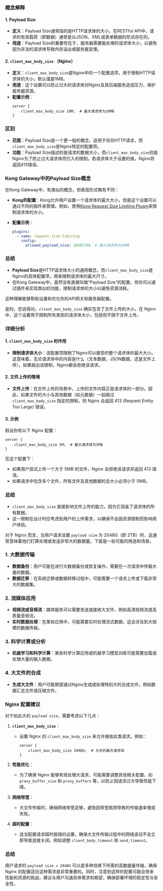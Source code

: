 ### 概念解释

#### 1. Payload Size

- **定义**：Payload Size通常指的是HTTP请求体的大小。在RESTful API中，请求的有效载荷（即数据）通常是以JSON、XML或表单数据的形式存在的。
- **用途**：Payload Size的重要性在于，服务器需要能处理的请求体大小，以避免因为非法的请求体导致内存溢出或服务器变慢。

#### 2. `client_max_body_size` （Nginx）

- **定义**：`client_max_body_size`是Nginx中的一个配置选项，用于限制HTTP请求体的大小。默认值是1MB。
- **用途**：这个设置可以防止过大的请求体对Nginx及其后端服务造成压力，保护服务器资源。
- **配置示例**：
  ```nginx
  server {
      client_max_body_size 10M;  # 最大请求体为10MB
  }
  ```

### 区别

- **范围**：Payload Size是一个更一般的概念，适用于任何HTTP请求，而`client_max_body_size`是Nginx特定的配置项。
- **功能**：Payload Size描述的是请求的数据大小，而`client_max_body_size`则是Nginx为了防止过大请求体而引入的限制。若请求体大于设置的值，Nginx将返回413错误。
  
### Kong Gateway中的Payload Size概念

在Kong Gateway中，有类似的概念，但表现形式略有不同：

- **Kong的配置**：Kong允许用户设置一个请求体的最大大小，但是这个设置可以通过不同的插件来管理。例如，使用[Kong Request Size Limiting Plugin](https://docs.konghq.com/hub/kong-inc/request-size-limiting/)来限制请求体的大小。
  
- **配置示例**：
  ```yaml
  plugins:
    - name: request-size-limiting
      config:
        allowed_payload_size: 10485760  # 最大请求体为10MB
  ```

### 总结

- **Payload Size**是HTTP请求体大小的通用概念，而`client_max_body_size`是Nginx的具体配置项，用来限制请求体的最大尺寸。
- 在Kong Gateway中，虽然没有直接叫做“Payload Size”的配置，但你可以通过插件来实现类似的功能，限制请求体的大小以避免资源消耗。

这种理解能够帮助设置和优化你的API网关和服务器配置。

是的，您说得对。`client_max_body_size` 确实包含了文件上传的大小。在 Nginx 中，这个设置用于限制所有类型的请求体大小，包括但不限于文件上传。

### 详细分析

#### 1. `client_max_body_size` 的作用

- **限制请求体大小**：该配置项限制了Nginx可以接受的整个请求体的最大大小。这意味着，无论请求体中的内容是什么（文本数据，JSON数据，还是文件上传），如果超出该限制，Nginx都会拒绝该请求。

#### 2. 文件上传的情境

- **文件上传**：在文件上传的场景中，上传的文件内容正是请求体的一部分。因此，如果文件的大小与其他数据（如元数据）一起超过 `client_max_body_size` 指定的限制，则 Nginx 会返回 413 (Request Entity Too Large) 错误。

#### 3. 示例

假设你有以下 Nginx 配置：

```nginx
server {
    client_max_body_size 5M;  # 最大请求体为5MB
}
```

在这个配置下：

- 如果用户尝试上传一个大于 5MB 的文件，Nginx 会拒绝该请求并返回 413 错误。
- 如果请求中包含多个文件，所有文件及其他数据的总大小必须小于 5MB。

### 总结

- `client_max_body_size` 直接影响文件上传的能力，因为它涵盖了请求体的所有数据。
- 这一限制在设计时应考虑到用户的上传需求，以确保不会因资源限制而影响用户体验。



对于 Nginx 而言，当用户请求设置 `payload size` 为 2048G（即 2TB）时，这通常意味着他们打算处理或发送非常大的数据量。下面是一些可能的用途和场景。

### 1. 大数据传输
- **数据备份**：用户可能在进行大数据备份或恢复操作，需要在一次请求中传输大量的数据。
- **数据迁移**：在系统迁移或数据转移过程中，可能需要一个请求上传或下载非常大的数据集。

### 2. 流媒体应用
- **视频流或音频流**：媒体服务可以需要发送或接收大文件，例如高清视频流或高质量音频流。
- **实时数据处理**：在某些应用中，可能需要实时处理流式数据，这会涉及到大规模的数据传输。

### 3. 科学计算或分析
- **机器学习和科学计算**：某些科学计算应用或机器学习模型训练可能需要加载或处理大量的输入数据。

### 4. 大文件的合成
- **生成大文件**：用户可能期望通过Nginx生成或处理特别大的合成文件，例如数据汇总文件或压缩文件。

### Nginx 配置建议

对于如此大的 `payload size`，需要考虑以下几点：

1. **`client_max_body_size`**：
   - 设置 Nginx 的 `client_max_body_size` 来允许接收此类请求。例如：
     ```nginx
     server {
         client_max_body_size 2048G;  # 允许的最大请求体
     }
     ```

2. **性能优化**：
   - 为了确保 Nginx 能够有效处理大请求，可能需要调整其他相关配置，如 `proxy_buffer_size` 和 `proxy_buffers` 等，以防止因请求过大导致性能下降。

3. **网络带宽**：
   - 大文件传输时，确保网络带宽足够，避免因带宽瓶颈导致的传输速率慢或失败。

4. **超时配置**：
   - 适当配置请求超时报错的设置，确保大文件传输过程中的网络波动不会立即导致连接关闭。例如调整 `client_body_timeout` 和 `send_timeout`。

### 总结

用户请求的 `payload size = 2048G` 可以是多种场景下所需的高数据量传输，确保 Nginx 的配置适应这种需求是非常重要的。同时，注意到这样的配置可能会带来性能和资源的挑战，建议与用户沟通具体需求和期望，确保部署环境的稳定性与安全性。
